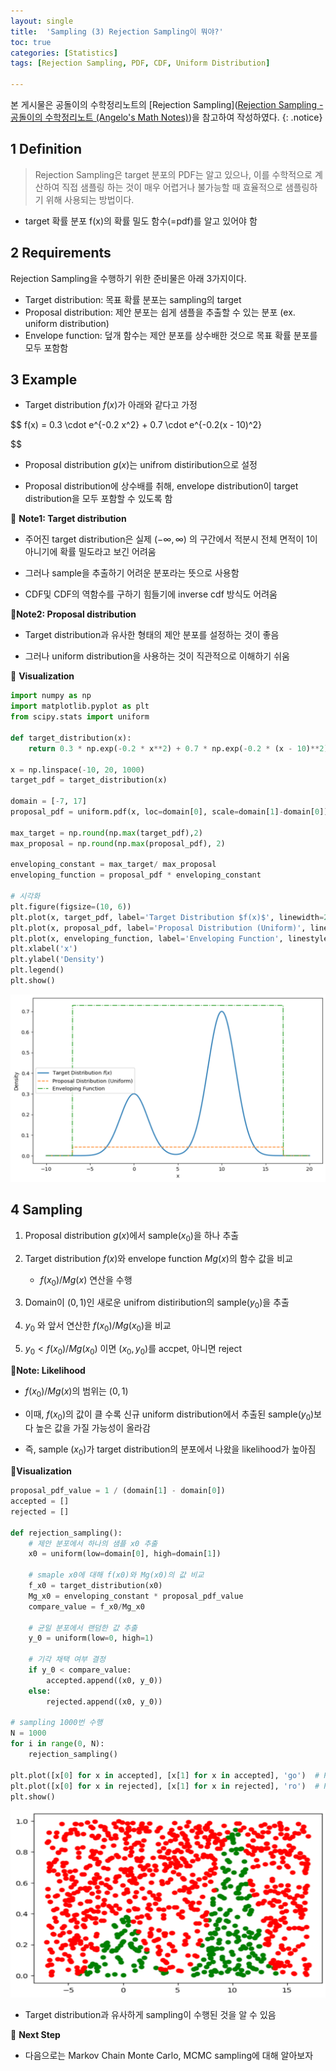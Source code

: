 ```yaml
---
layout: single
title:  'Sampling (3) Rejection Sampling이 뭐야?'
toc: true
categories: [Statistics]
tags: [Rejection Sampling, PDF, CDF, Uniform Distribution]

---
```


본 게시물은 공돌이의 수학정리노트의 [Rejection Sampling]([Rejection Sampling - 공돌이의 수학정리노트 (Angelo's Math Notes)](https://angeloyeo.github.io/2020/09/16/rejection_sampling.html))을 참고하여 작성하였다.
{: .notice}

## 1 Definition

> Rejection Sampling은 target 분포의 PDF는 알고 있으나, 이를 수학적으로 계산하여 직접 샘플링 하는 것이 매우 어렵거나 불가능할 때 효율적으로 샘플링하기 위해 사용되는 방법이다.

- target 확률 분포 f(x)의 확률 밀도 함수(=pdf)를 알고 있어야 함

## 2 Requirements

Rejection Sampling을 수행하기 위한 준비물은 아래 3가지이다.

- Target distribution: 목표 확률 분포는 sampling의 target
- Proposal distribution: 제안 분포는 쉽게 샘플을 추출할 수 있는 분포 (ex. uniform distribution)
- Envelope function: 덮개 함수는 제안 분포를 상수배한 것으로 목표 확률 분포를 모두 포함함

## 3 Example

- Target distribution $f(x)$가 아래와 같다고 가정

$$
f(x) = 0.3 \cdot e^{-0.2 x^2} + 0.7 \cdot e^{-0.2(x - 10)^2}


$$

- Proposal distribution $g(x)$는 unifrom distiribution으로 설정

- Proposal distribution에 상수배를 취해, envelope distribution이 target distribution을 모두 포함할 수 있도록 함

📍 **Note1: Target distribution**

- 주어진 target distribution은 실제 $(-\infty, \infty)$ 의 구간에서 적분시 전체 면적이 1이 아니기에 확률 밀도라고 보긴 어려움

- 그러나 sample을 추출하기 어려운 분포라는 뜻으로 사용함

- CDF및 CDF의 역함수를 구하기 힘들기에 inverse cdf 방식도 어려움

📍**Note2: Proposal distribution**

- Target distribution과 유사한 형태의 제안 분포를 설정하는 것이 좋음

- 그러나 uniform distribution을 사용하는 것이 직관적으로 이해하기 쉬움

📍 **Visualization**

```python
import numpy as np
import matplotlib.pyplot as plt
from scipy.stats import uniform

def target_distribution(x):
    return 0.3 * np.exp(-0.2 * x**2) + 0.7 * np.exp(-0.2 * (x - 10)**2)

x = np.linspace(-10, 20, 1000)
target_pdf = target_distribution(x)

domain = [-7, 17]
proposal_pdf = uniform.pdf(x, loc=domain[0], scale=domain[1]-domain[0])

max_target = np.round(np.max(target_pdf),2)
max_proposal = np.round(np.max(proposal_pdf), 2)

enveloping_constant = max_target/ max_proposal
enveloping_function = proposal_pdf * enveloping_constant

# 시각화
plt.figure(figsize=(10, 6))
plt.plot(x, target_pdf, label='Target Distribution $f(x)$', linewidth=2)
plt.plot(x, proposal_pdf, label='Proposal Distribution (Uniform)', linestyle='--')
plt.plot(x, enveloping_function, label='Enveloping Function', linestyle='-.')
plt.xlabel('x')
plt.ylabel('Density')
plt.legend()
plt.show()
```

<p align="center"><img src="https://github.com/sigirace/page-images/blob/main/statistics/sampling/reject/r1.png?raw=true" width="600" height="300"></p>

## 4 Sampling

1. Proposal distribution $g(x)$에서 sample($x_0$)을 하나 추출

2. Target distribution $f(x)$와 envelope function $Mg(x)$의 함수 값을 비교
   
   - $f(x_0)/Mg(x)$ 연산을 수행

3. Domain이 $(0,1)$인 새로운 unifrom distiribution의 sample($y_0$)을 추출

4. $y_0$ 와 앞서 연산한 $f(x_0)/Mg(x_0)$을 비교

5. $y_0 \lt f(x_0)/Mg(x_0)$ 이면 $(x_0, y_0)$를 accpet, 아니면 reject

📍**Note: Likelihood**

- $f(x_0)/Mg(x)$의 범위는 $(0,1)$

- 이때, $f(x_0)$의 값이 클 수록 신규 uniform distribution에서 추출된 sample($y_0$)보다 높은 값을 가질 가능성이 올라감

- 즉, sample $(x_0)$가 target distribution의 분포에서 나왔을 likelihood가 높아짐

📍**Visualization**

```python
proposal_pdf_value = 1 / (domain[1] - domain[0])
accepted = []
rejected = []

def rejection_sampling():
    # 제안 분포에서 하나의 샘플 x0 추출
    x0 = uniform(low=domain[0], high=domain[1])

    # smaple x0에 대해 f(x0)와 Mg(x0)의 값 비교
    f_x0 = target_distribution(x0)
    Mg_x0 = enveloping_constant * proposal_pdf_value
    compare_value = f_x0/Mg_x0

    # 균일 분포에서 랜덤한 값 추출
    y_0 = uniform(low=0, high=1)

    # 기각 채택 여부 결정
    if y_0 < compare_value:
        accepted.append((x0, y_0))
    else:
        rejected.append((x0, y_0))

# sampling 1000번 수행
N = 1000
for i in range(0, N):
    rejection_sampling()

plt.plot([x[0] for x in accepted], [x[1] for x in accepted], 'go')  # Plot Accepted Points
plt.plot([x[0] for x in rejected], [x[1] for x in rejected], 'ro')  # Plot Rejected Points
plt.show()
```

<p align="center"><img src="https://github.com/sigirace/page-images/blob/main/statistics/sampling/reject/r2.png?raw=true" width="600" height="300"></p>

- Target distribution과 유사하게 sampling이 수행된 것을 알 수 있음

🏃 **Next Step**

- 다음으로는 Markov Chain Monte Carlo, MCMC sampling에 대해 알아보자
